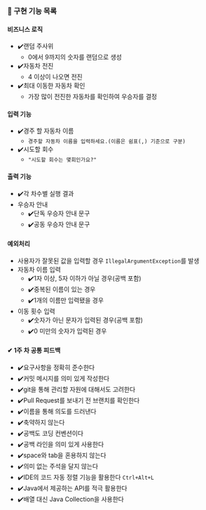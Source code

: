 ### 📝 구현 기능 목록

#### 비즈니스 로직

- ✔️랜덤 주사위
    - 0에서 9까지의 숫자를 랜덤으로 생성
- ✔️자동차 전진
    - 4 이상이 나오면 전진
- ✔️최대 이동한 자동차 확인
    - 가장 많이 전진한 자동차를 확인하여 우승자를 결정

#### 입력 기능

- ✔️경주 할 자동차 이름
    - ```경주할 자동차 이름을 입력하세요.(이름은 쉼표(,) 기준으로 구분)```
- ✔️시도할 회수
    - ```"시도할 회수는 몇회인가요?"```

#### 출력 기능

- ✔️각 차수별 실행 결과
- 우승자 안내
    - ✔️단독 우승자 안내 문구
    - ✔️공동 우승자 안내 문구

#### 예외처리

- 사용자가 잘못된 값을 입력할 경우 `IllegalArgumentException`를 발생
- 자동차 이름 입력
    - ✔️1자 이상, 5자 이하가 아닐 경우(공백 포함)
    - ✔️중복된 이름이 있는 경우
    - ✔️1개의 이름만 입력됐을 경우
- 이동 횟수 입력
    - ✔️숫자가 아닌 문자가 입력된 경우(공백 포함)
    - ✔️0 미만의 숫자가 입력된 경우

#### ✔ 1주 차 공통 피드백

- ✔️요구사항을 정확히 준수한다
- ✔️커밋 메시지를 의미 있게 작성한다
- ✔️git을 통해 관리할 자원에 대해서도 고려한다
- ✔️Pull Request를 보내기 전 브랜치를 확인한다
- ✔️이름을 통해 의도를 드러낸다
- ✔️축약하지 않는다
- ✔️공백도 코딩 컨벤션이다
- ✔️공백 라인을 의미 있게 사용한다
- ✔️space와 tab을 혼용하지 않는다
- ✔️의미 없는 주석을 달지 않는다
- ✔️IDE의 코드 자동 정렬 기능을 활용한다   `Ctrl+Alt+L`
- ✔️Java에서 제공하는 API를 적극 활용한다
- ✔️배열 대신 Java Collection을 사용한다